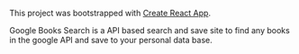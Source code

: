 This project was bootstrapped with [Create React App](https://github.com/facebookincubator/create-react-app).

Google Books Search is a API based search and save site to find any books in the google API and save to your personal data base.
